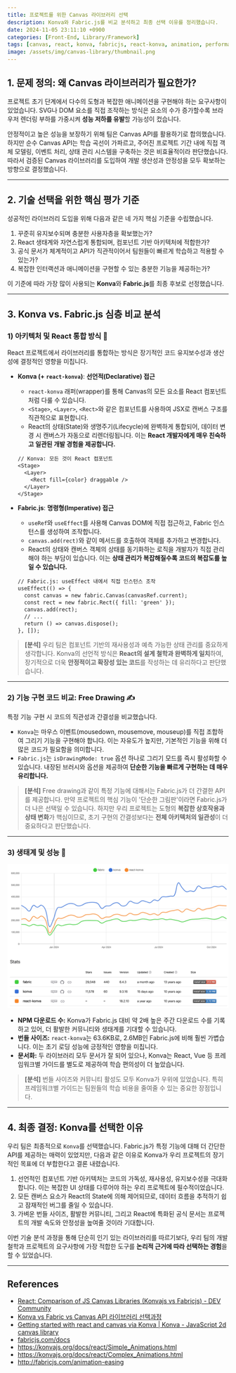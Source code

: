 ```yaml
---
title: 프로젝트를 위한 Canvas 라이브러리 선택
description: Konva와 Fabric.js를 비교 분석하고 최종 선택 이유를 정리했습니다.
date: 2024-11-05 23:11:10 +0900
categories: [Front-End, Library/Framework]
tags: [canvas, react, konva, fabricjs, react-konva, animation, performance, comparison]
image: /assets/img/canvas-library/thumbnail.png
---
```


## 1. 문제 정의: 왜 Canvas 라이브러리가 필요한가?

프로젝트 초기 단계에서 다수의 도형과 복잡한 애니메이션을 구현해야 하는 요구사항이 있었습니다. SVG나 DOM 요소를 직접 조작하는 방식은 요소의 수가 증가할수록 브라우저 렌더링 부하를 가중시켜 **성능 저하를 유발**할 가능성이 컸습니다.

안정적이고 높은 성능을 보장하기 위해 팀은 Canvas API를 활용하기로 합의했습니다. 하지만 순수 Canvas API는 학습 곡선이 가파르고, 주어진 프로젝트 기간 내에 직접 객체 모델링, 이벤트 처리, 상태 관리 시스템을 구축하는 것은 비효율적이라 판단했습니다. 따라서 검증된 Canvas 라이브러리를 도입하여 개발 생산성과 안정성을 모두 확보하는 방향으로 결정했습니다.

-----

## 2. 기술 선택을 위한 핵심 평가 기준

성공적인 라이브러리 도입을 위해 다음과 같은 네 가지 핵심 기준을 수립했습니다.

1. 꾸준히 유지보수되며 충분한 사용자층을 확보했는가?
2. React 생태계와 자연스럽게 통합되며, 컴포넌트 기반 아키텍처에 적합한가?
3. 공식 문서가 체계적이고 API가 직관적이어서 팀원들이 빠르게 학습하고 적용할 수 있는가?
4. 복잡한 인터랙션과 애니메이션을 구현할 수 있는 충분한 기능을 제공하는가?

이 기준에 따라 가장 많이 사용되는 **Konva**와 **Fabric.js**를 최종 후보로 선정했습니다.

-----

## 3. Konva vs. Fabric.js 심층 비교 분석

### **1) 아키텍처 및 React 통합 방식** 🧐

React 프로젝트에서 라이브러리를 통합하는 방식은 장기적인 코드 유지보수성과 생산성에 결정적인 영향을 미칩니다.

  * **Konva (+ `react-konva`)**: **선언적(Declarative) 접근**

      * `react-konva` 래퍼(wrapper)를 통해 Canvas의 모든 요소를 React 컴포넌트처럼 다룰 수 있습니다.
      * `<Stage>`, `<Layer>`, `<Rect>`와 같은 컴포넌트를 사용하여 JSX로 캔버스 구조를 직관적으로 표현합니다.
      * React의 상태(State)와 생명주기(Lifecycle)에 완벽하게 통합되어, 데이터 변경 시 캔버스가 자동으로 리렌더링됩니다. 이는 **React 개발자에게 매우 친숙하고 일관된 개발 경험을 제공합니다.**

    <!-- end list -->

    ```tsx
    // Konva: 모든 것이 React 컴포넌트
    <Stage>
      <Layer>
        <Rect fill={color} draggable />
      </Layer>
    </Stage>
    ```

  * **Fabric.js**: **명령형(Imperative) 접근**

      * `useRef`와 `useEffect`를 사용해 Canvas DOM에 직접 접근하고, Fabric 인스턴스를 생성하여 조작합니다.
      * `canvas.add(rect)`와 같이 메서드를 호출하여 객체를 추가하고 변경합니다.
      * React의 상태와 캔버스 객체의 상태를 동기화하는 로직을 개발자가 직접 관리해야 하는 부담이 있습니다. 이는 **상태 관리가 복잡해질수록 코드의 복잡도를 높일 수 있습니다.**

    <!-- end list -->

    ```tsx
    // Fabric.js: useEffect 내에서 직접 인스턴스 조작
    useEffect(() => {
      const canvas = new fabric.Canvas(canvasRef.current);
      const rect = new fabric.Rect({ fill: 'green' });
      canvas.add(rect);
      // ...
      return () => canvas.dispose();
    }, []);
    ```

> **[분석]** 우리 팀은 컴포넌트 기반의 재사용성과 예측 가능한 상태 관리를 중요하게 생각합니다. Konva의 선언적 방식은 **React의 설계 철학과 완벽하게 일치**하여, 장기적으로 더욱 **안정적이고 확장성 있는 코드**를 작성하는 데 유리하다고 판단했습니다.

-----

### **2) 기능 구현 코드 비교: Free Drawing** ✍️

특정 기능 구현 시 코드의 직관성과 간결성을 비교했습니다.

  * `Konva`는 마우스 이벤트(mousedown, mousemove, mouseup)를 직접 조합하여 그리기 기능을 구현해야 합니다. 이는 자유도가 높지만, 기본적인 기능을 위해 더 많은 코드가 필요함을 의미합니다.
  * `Fabric.js`는 `isDrawingMode: true` 옵션 하나로 그리기 모드를 즉시 활성화할 수 있습니다. 내장된 브러시와 옵션을 제공하여 **단순한 기능을 빠르게 구현하는 데 매우 유리합니다.**

> **[분석]** Free drawing과 같이 특정 기능에 대해서는 Fabric.js가 더 간결한 API를 제공합니다. 만약 프로젝트의 핵심 기능이 '단순한 그림판'이라면 Fabric.js가 더 나은 선택일 수 있습니다. 하지만 우리 프로젝트는 도형의 **복잡한 상호작용과 상태 변화**가 핵심이므로, 초기 구현의 간결성보다는 **전체 아키텍처의 일관성**이 더 중요하다고 판단했습니다.

-----

### **3) 생태계 및 성능** 🚀

![img](/assets/img/canvas-library/1.png)

  * **NPM 다운로드 수:** Konva가 Fabric.js 대비 약 2배 높은 주간 다운로드 수를 기록하고 있어, 더 활발한 커뮤니티와 생태계를 기대할 수 있습니다.
  * **번들 사이즈:** `react-konva`는 63.6KB로, 2.6MB인 Fabric.js에 비해 훨씬 가볍습니다. 이는 초기 로딩 성능에 긍정적인 영향을 미칩니다.
  * **문서화:** 두 라이브러리 모두 문서가 잘 되어 있으나, Konva는 React, Vue 등 프레임워크별 가이드를 별도로 제공하여 학습 편의성이 더 높았습니다.

> **[분석]** 번들 사이즈와 커뮤니티 활성도 모두 Konva가 우위에 있었습니다. 특히 프레임워크별 가이드는 팀원들의 학습 비용을 줄여줄 수 있는 중요한 장점입니다.

-----

## 4. 최종 결정: Konva를 선택한 이유

우리 팀은 최종적으로 `Konva`를 선택했습니다. Fabric.js가 특정 기능에 대해 더 간단한 API를 제공하는 매력이 있었지만, 다음과 같은 이유로 Konva가 우리 프로젝트의 장기적인 목표에 더 부합한다고 결론 내렸습니다.

1. 선언적인 컴포넌트 기반 아키텍처는 코드의 가독성, 재사용성, 유지보수성을 극대화합니다. 이는 복잡한 UI 상태를 다루어야 하는 우리 프로젝트에 필수적이었습니다.
2. 모든 캔버스 요소가 React의 State에 의해 제어되므로, 데이터 흐름을 추적하기 쉽고 잠재적인 버그를 줄일 수 있습니다.
3. 가벼운 번들 사이즈, 활발한 커뮤니티, 그리고 React에 특화된 공식 문서는 프로젝트의 개발 속도와 안정성을 높여줄 것이라 기대합니다.

이번 기술 분석 과정을 통해 단순히 인기 있는 라이브러리를 따르기보다, 우리 팀의 개발 철학과 프로젝트의 요구사항에 가장 적합한 도구를 **논리적 근거에 따라 선택하는 경험**을 할 수 있었습니다.

-----

## References

* [React: Comparison of JS Canvas Libraries (Konvajs vs Fabricjs) - DEV Community](https://dev.to/lico/react-comparison-of-js-canvas-libraries-konvajs-vs-fabricjs-1dan)
* [Konva vs Fabric vs Canvas API 라이브러리 선택과정](https://devysi0827.tistory.com/101)
* [Getting started with react and canvas via Konva | Konva - JavaScript 2d canvas library](https://konvajs.org/docs/react/index.html)
* [fabricjs.com/docs](http://fabricjs.com/docs/)
* https://konvajs.org/docs/react/Simple_Animations.html
* https://konvajs.org/docs/react/Complex_Animations.html
* http://fabricjs.com/animation-easing